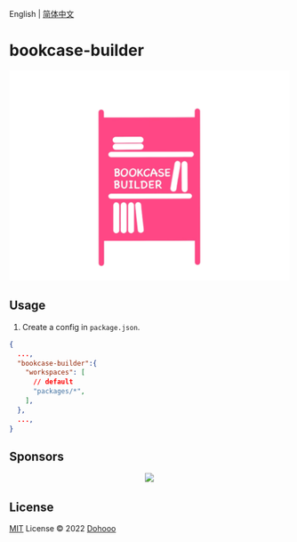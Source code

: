 English | [简体中文](./README.zh-CN.md)
# bookcase-builder

![logo](./assets/logo.png)


## Usage

1. Create a config in `package.json`.
```json
{
  ...,
  "bookcase-builder":{
    "workspaces": [
      // default
      "packages/*",
    ],
  },
  ...,
}
```

## Sponsors

<p align="center">
  <img src='https://github.com/dohooo/sponsors/blob/master/sponsors.png?raw=true'/>
</p>

## License

[MIT](./LICENSE) License © 2022 [Dohooo](https://github.com/dohooo)
